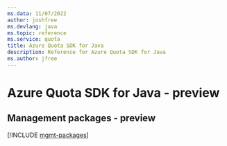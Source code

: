 ```yaml
---
ms.data: 11/07/2022
author: joshfree
ms.devlang: java
ms.topic: reference
ms.service: quota
title: Azure Quota SDK for Java
description: Reference for Azure Quota SDK for Java
ms.author: jfree
---
```

# Azure Quota SDK for Java - preview

## Management packages - preview
[!INCLUDE [mgmt-packages](quota-mgmt-index.md)]